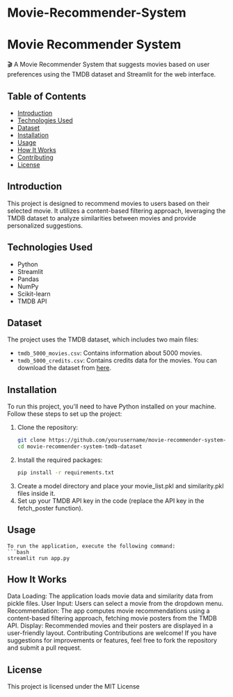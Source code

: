 # Movie-Recommender-System
# Movie Recommender System
🎬 A Movie Recommender System that suggests movies based on user preferences using the TMDB dataset and Streamlit for the web interface.
## Table of Contents
- [Introduction](#introduction)
- [Technologies Used](#technologies-used)
- [Dataset](#dataset)
- [Installation](#installation)
- [Usage](#usage)
- [How It Works](#how-works)
- [Contributing](#contributing)
- [License](#license)
## Introduction
This project is designed to recommend movies to users based on their selected movie. It utilizes a content-based filtering approach, leveraging the TMDB dataset to analyze similarities between movies and provide personalized suggestions.
## Technologies Used
- Python
- Streamlit
- Pandas
- NumPy
- Scikit-learn
- TMDB API
## Dataset
The project uses the TMDB dataset, which includes two main files:
- `tmdb_5000_movies.csv`: Contains information about 5000 movies.
- `tmdb_5000_credits.csv`: Contains credits data for the movies.
You can download the dataset from [here](https://www.kaggle.com/datasets/tmdb/tmdb-movie-metadata).
## Installation
To run this project, you'll need to have Python installed on your machine. Follow these steps to set up the project:
1. Clone the repository:
   ```bash
   git clone https://github.com/yourusername/movie-recommender-system-tmdb-dataset.git
   cd movie-recommender-system-tmdb-dataset
2. Install the required packages:
    ```bash
    pip install -r requirements.txt
3. Create a model directory and place your movie_list.pkl and similarity.pkl files inside it.
4. Set up your TMDB API key in the code (replace the API key in the fetch_poster function).
## Usage
    To run the application, execute the following command:
    ```bash
    streamlit run app.py

## How It Works
Data Loading: The application loads movie data and similarity data from pickle files.
User Input: Users can select a movie from the dropdown menu.
Recommendation: The app computes movie recommendations using a content-based filtering approach, fetching movie posters from the TMDB API.
Display: Recommended movies and their posters are displayed in a user-friendly layout.
Contributing
Contributions are welcome! If you have suggestions for improvements or features, feel free to fork the repository and submit a pull request.

## License
This project is licensed under the MIT License